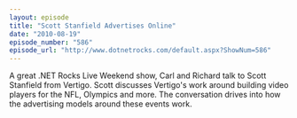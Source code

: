 ```yaml
---
layout: episode
title: "Scott Stanfield Advertises Online"
date: "2010-08-19"
episode_number: "586"
episode_url: "http://www.dotnetrocks.com/default.aspx?ShowNum=586"
---
```


A great .NET Rocks Live Weekend show, Carl and Richard talk to Scott Stanfield from Vertigo. Scott discusses Vertigo's work around building video players for the NFL, Olympics and more. The conversation drives into how the advertising models around these events work.
